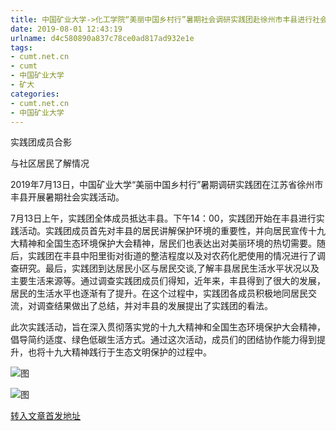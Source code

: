 ```yaml
---
title: 中国矿业大学->化工学院“美丽中国乡村行”暑期社会调研实践团赴徐州市丰县进行社会实践 | cumt.net.cn
date: 2019-08-01 12:43:19
urlname: d4c580890a837c78ce0ad817ad932e1e
tags: 
- cumt.net.cn
- cumt
- 中国矿业大学
- 矿大
categories:
- cumt.net.cn
- 中国矿业大学
---
```



实践团成员合影

与社区居民了解情况

2019年7月13日，中国矿业大学“美丽中国乡村行”暑期调研实践团在江苏省徐州市丰县开展暑期社会实践活动。

7月13日上午，实践团全体成员抵达丰县。下午14：00，实践团开始在丰县进行实践活动。实践团成员首先对丰县的居民讲解保护环境的重要性，并向居民宣传十九大精神和全国生态环境保护大会精神，居民们也表达出对美丽环境的热切需要。随后，实践团在丰县中阳里街对街道的整洁程度以及对农药化肥使用的情况进行了调查研究。最后，实践团到达居民小区与居民交谈,了解丰县居民生活水平状况以及主要生活来源等。通过调查实践团成员们得知，近年来，丰县得到了很大的发展，居民的生活水平也逐渐有了提升。在这个过程中，实践团各成员积极地同居民交流，对调查结果做出了总结，并对丰县的发展提出了实践团的看法。

此次实践活动，旨在深入贯彻落实党的十九大精神和全国生态环境保护大会精神，倡导简约适度、绿色低碳生活方式。通过这次活动，成员们的团结协作能力得到提升，也将十九大精神践行于生态文明保护的过程中。



![图](http://xwzx.cumt.edu.cn/_upload/article/images/9a/d7/d716895e4e66b06bcd9afb1c7e3c/86d96655-ebbf-42e9-a1d1-67f25011cdad.jpg)

![图](http://xwzx.cumt.edu.cn/_upload/article/images/9a/d7/d716895e4e66b06bcd9afb1c7e3c/d04d0f5a-090f-4e13-9c6f-50c50f4be136.jpg)

[转入文章首发地址](http://xwzx.cumt.edu.cn/27/fd/c523a534525/page.htm)